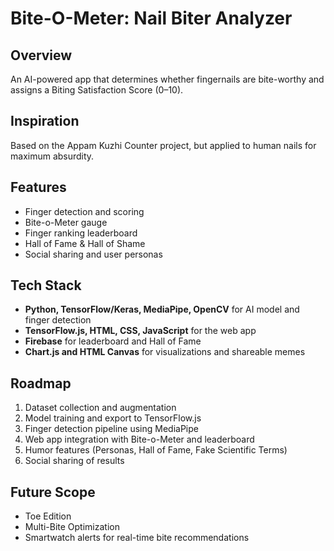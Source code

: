 # Bite-O-Meter: Nail Biter Analyzer

## Overview
An AI-powered app that determines whether fingernails are bite-worthy and assigns a Biting Satisfaction Score (0–10).

## Inspiration
Based on the Appam Kuzhi Counter project, but applied to human nails for maximum absurdity.

## Features
- Finger detection and scoring
- Bite-o-Meter gauge
- Finger ranking leaderboard
- Hall of Fame & Hall of Shame
- Social sharing and user personas

## Tech Stack
- **Python, TensorFlow/Keras, MediaPipe, OpenCV** for AI model and finger detection
- **TensorFlow.js, HTML, CSS, JavaScript** for the web app
- **Firebase** for leaderboard and Hall of Fame
- **Chart.js and HTML Canvas** for visualizations and shareable memes

## Roadmap
1. Dataset collection and augmentation
2. Model training and export to TensorFlow.js
3. Finger detection pipeline using MediaPipe
4. Web app integration with Bite-o-Meter and leaderboard
5. Humor features (Personas, Hall of Fame, Fake Scientific Terms)
6. Social sharing of results

## Future Scope
- Toe Edition
- Multi-Bite Optimization
- Smartwatch alerts for real-time bite recommendations
